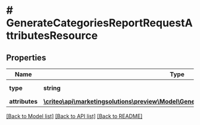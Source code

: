 # # GenerateCategoriesReportRequestAttributesResource

## Properties

Name | Type | Description | Notes
------------ | ------------- | ------------- | -------------
**type** | **string** | Type of the resource. | [optional]
**attributes** | [**\criteo\api\marketingsolutions\preview\Model\GenerateCategoriesReportRequestAttributes**](GenerateCategoriesReportRequestAttributes.md) |  | [optional]

[[Back to Model list]](../../README.md#models) [[Back to API list]](../../README.md#endpoints) [[Back to README]](../../README.md)
